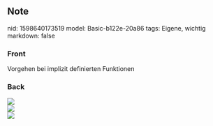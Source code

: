 ## Note
nid: 1598640173519
model: Basic-b122e-20a86
tags: Eigene, wichtig
markdown: false

### Front
Vorgehen bei implizit definierten Funktionen

### Back
<img src="paste-6ccee55aa59eeddfadb44c33d4ea560cf97a11b7.jpg">
<div><img src=
"paste-da34bab02a9d3ac1d253a1f8af481d3dd640f28d.jpg"></div>
<div><img src=
"paste-64fd8f4b18e7e38dee43b5c0c673e705a25cf826.jpg"></div>

